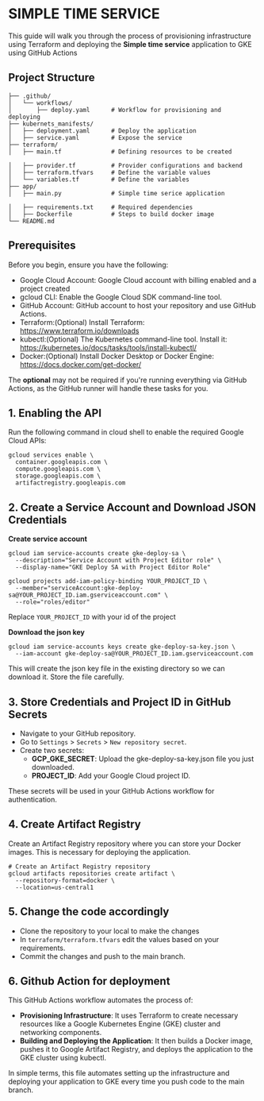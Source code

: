 # SIMPLE TIME SERVICE

This guide will walk you through the process of provisioning infrastructure using Terraform and deploying the **Simple time service** application to GKE using GitHub Actions

## Project Structure
```
├── .github/
│   └── workflows/
│       ├── deploy.yaml      # Workflow for provisioning and deploying 
├── kubernets_manifests/     
│   ├── deployment.yaml      # Deploy the application    
│   ├── service.yaml         # Expose the service          
├── terraform/
│   ├── main.tf              # Defining resources to be created             
│   ├── provider.tf          # Provider configurations and backend   
│   ├── terraform.tfvars     # Define the variable values  
│   └── variables.tf         # Define the variables       
├── app/
│   ├── main.py              # Simple time serice application           
│   ├── requirements.txt     # Required dependencies      
│   ├── Dockerfile           # Steps to build docker image
└── README.md 
```

## Prerequisites
Before you begin, ensure you have the following:

* Google Cloud Account: Google Cloud account with billing enabled and a project created
* gcloud CLI: Enable the Google Cloud SDK command-line tool. 
* GitHub Account: GitHub account to host your repository and use GitHub Actions.
* Terraform:(Optional) Install Terraform: https://www.terraform.io/downloads
* kubectl:(Optional) The Kubernetes command-line tool. Install it: https://kubernetes.io/docs/tasks/tools/install-kubectl/
* Docker:(Optional) Install Docker Desktop or Docker Engine: https://docs.docker.com/get-docker/

The **optional** may not be required if you're running everything via GitHub Actions, as the GitHub runner will handle these tasks for you.

## 1. Enabling the API

Run the following command in cloud shell to enable the required Google Cloud APIs:
```
gcloud services enable \
  container.googleapis.com \
  compute.googleapis.com \
  storage.googleapis.com \
  artifactregistry.googleapis.com
  ```
## 2.  Create a Service Account and Download JSON Credentials
**Create service account**
```
gcloud iam service-accounts create gke-deploy-sa \
  --description="Service Account with Project Editor role" \
  --display-name="GKE Deploy SA with Project Editor Role"

gcloud projects add-iam-policy-binding YOUR_PROJECT_ID \
  --member="serviceAccount:gke-deploy-sa@YOUR_PROJECT_ID.iam.gserviceaccount.com" \
  --role="roles/editor"
```
Replace ` YOUR_PROJECT_ID ` with your id of the project

**Download the json key**
```
gcloud iam service-accounts keys create gke-deploy-sa-key.json \
  --iam-account gke-deploy-sa@YOUR_PROJECT_ID.iam.gserviceaccount.com
```
This will create the json key file in the existing directory so we can download it. Store the file carefully.

## 3. Store Credentials and Project ID in GitHub Secrets
* Navigate to your GitHub repository.
* Go to `Settings` > `Secrets` > `New repository secret`.
* Create two secrets:
   * **GCP_GKE_SECRET**: Upload the gke-deploy-sa-key.json file you just downloaded.
   * **PROJECT_ID**: Add your Google Cloud project ID.

These secrets will be used in your GitHub Actions workflow for authentication.

## 4. Create Artifact Registry
Create an Artifact Registry repository where you can store your Docker images. This is necessary for deploying the application.
```
# Create an Artifact Registry repository
gcloud artifacts repositories create artifact \
  --repository-format=docker \
  --location=us-central1
```
## 5. Change the code accordingly

* Clone the repository to your local to make the changes
* In `terraform/terraform.tfvars` edit the values based on your requirements.
* Commit the changes and push to the main branch.

## 6. Github Action for deployment

This GitHub Actions workflow automates the process of:

* **Provisioning Infrastructure**: It uses Terraform to create necessary resources like a Google Kubernetes Engine (GKE) cluster and networking components.
* **Building and Deploying the Application**: It then builds a Docker image, pushes it to Google Artifact Registry, and deploys the application to the GKE cluster using kubectl.

In simple terms, this file automates setting up the infrastructure and deploying your application to GKE every time you push code to the main branch.  



